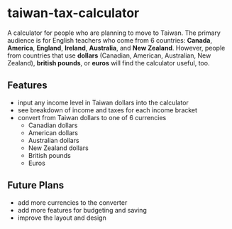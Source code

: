 # taiwan-tax-calculator
A calculator for people who are planning to move to Taiwan. The primary audience is for English teachers who come from 6 countries:
**Canada**, **America**, **England**, **Ireland**, **Australia**, and **New Zealand**. However, people from countries that use **dollars** (Canadian, American, Australian, New Zealand), **british pounds**, or **euros** will find the calculator useful, too.

## Features
- input any income level in Taiwan dollars into the calculator
- see breakdown of income and taxes for each income bracket
- convert from Taiwan dollars to one of 6 currencies
	- Canadian dollars
	- American dollars
	- Australian dollars
	- New Zealand dollars
	- British pounds
	- Euros

## Future Plans
- add more currencies to the converter
- add more features for budgeting and saving
- improve the layout and design
